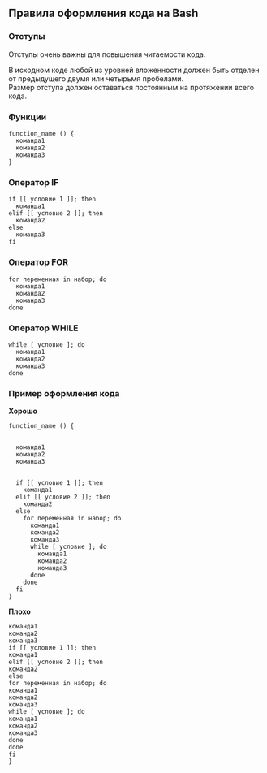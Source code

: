 ## Правила оформления кода на Bash

### Отступы

Отступы очень важны для повышения читаемости кода.

В исходном коде любой из уровней вложенности должен быть отделен от предыдущего двумя или четырьмя пробелами.   
Размер отступа должен оставаться постоянным на протяжении всего кода. 

### Функции

```
function_name () {
  команда1
  команда2
  команда3
}
```
### Оператор IF

```
if [[ условие 1 ]]; then
  команда1
elif [[ условие 2 ]]; then 
  команда2
else 
  команда3
fi

```

### Оператор FOR

```
for переменная in набор; do
  команда1
  команда2
  команда3
done

```

### Оператор WHILE

```
while [ условие ]; do
  команда1
  команда2
  команда3
done

```

### Пример оформления кода

**Хорошо**
```
function_name () {


  команда1
  команда2
  команда3


  if [[ условие 1 ]]; then
    команда1
  elif [[ условие 2 ]]; then
    команда2
  else
    for переменная in набор; do
      команда1
      команда2
      команда3
      while [ условие ]; do
        команда1
        команда2
        команда3
      done
    done
  fi
}

```

**Плохо**
```function_name () {
команда1
команда2
команда3
if [[ условие 1 ]]; then
команда1
elif [[ условие 2 ]]; then
команда2
else
for переменная in набор; do
команда1
команда2
команда3
while [ условие ]; do
команда1
команда2
команда3
done
done
fi
}
```
